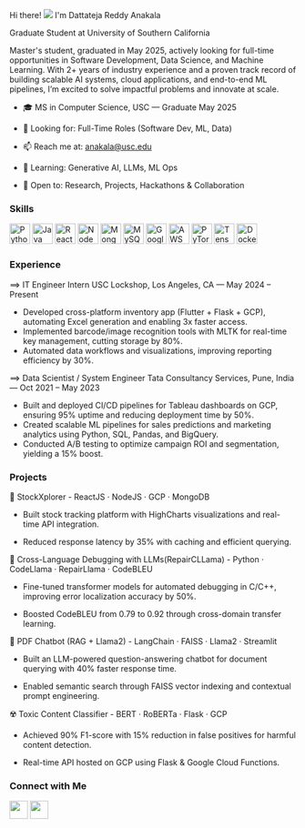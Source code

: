 Hi there! ![](https://user-images.githubusercontent.com/18350557/176309783-0785949b-9127-417c-8b55-ab5a4333674e.gif) I'm Dattateja Reddy Anakala

Graduate Student at University of Southern California

Master's student, graduated in May 2025, actively looking for full-time opportunities in Software Development, Data Science, and Machine Learning. With 2+ years of industry experience and a proven track record of building scalable AI systems, cloud applications, and end-to-end ML pipelines, I’m excited to solve impactful problems and innovate at scale.

* 🎓 MS in Computer Science, USC — Graduate May 2025

* 💼 Looking for: Full-Time Roles (Software Dev, ML, Data)

* 📫 Reach me at: anakala@usc.edu

* 🧠 Learning: Generative AI, LLMs, ML Ops

* 🤝 Open to: Research, Projects, Hackathons & Collaboration

### Skills
<p align="left"> <a href="https://www.python.org/" target="_blank"><img src="https://raw.githubusercontent.com/danielcranney/readme-generator/main/public/icons/skills/python-colored.svg" width="36" height="36" alt="Python" /></a> <a href="https://www.java.com/" target="_blank"><img src="https://raw.githubusercontent.com/danielcranney/readme-generator/main/public/icons/skills/java-colored.svg" width="36" height="36" alt="Java" /></a> <a href="https://reactjs.org/" target="_blank"><img src="https://raw.githubusercontent.com/danielcranney/readme-generator/main/public/icons/skills/react-colored.svg" width="36" height="36" alt="React" /></a> <a href="https://nodejs.org/" target="_blank"><img src="https://raw.githubusercontent.com/danielcranney/readme-generator/main/public/icons/skills/nodejs-colored.svg" width="36" height="36" alt="NodeJS" /></a> <a href="https://www.mongodb.com/" target="_blank"><img src="https://raw.githubusercontent.com/danielcranney/readme-generator/main/public/icons/skills/mongodb-colored.svg" width="36" height="36" alt="MongoDB" /></a> <a href="https://www.mysql.com/" target="_blank"><img src="https://raw.githubusercontent.com/danielcranney/readme-generator/main/public/icons/skills/mysql-colored.svg" width="36" height="36" alt="MySQL" /></a> <a href="https://cloud.google.com/" target="_blank"><img src="https://raw.githubusercontent.com/danielcranney/readme-generator/main/public/icons/skills/googlecloud-colored.svg" width="36" height="36" alt="Google Cloud" /></a> <a href="https://aws.amazon.com/" target="_blank"><img src="https://raw.githubusercontent.com/danielcranney/readme-generator/main/public/icons/skills/aws-colored.svg" width="36" height="36" alt="AWS" /></a> <a href="https://pytorch.org/" target="_blank"><img src="https://raw.githubusercontent.com/danielcranney/readme-generator/main/public/icons/skills/pytorch-colored.svg" width="36" height="36" alt="PyTorch" /></a> <a href="https://www.tensorflow.org/" target="_blank"><img src="https://raw.githubusercontent.com/danielcranney/readme-generator/main/public/icons/skills/tensorflow-colored.svg" width="36" height="36" alt="TensorFlow" /></a> <a href="https://www.docker.com/" target="_blank"><img src="https://raw.githubusercontent.com/danielcranney/readme-generator/main/public/icons/skills/docker-colored.svg" width="36" height="36" alt="Docker" /></a> </p>

### Experience

==> IT Engineer Intern
USC Lockshop, Los Angeles, CA — May 2024 – Present
* Developed cross-platform inventory app (Flutter + Flask + GCP), automating Excel generation and enabling 3x faster access.
* Implemented barcode/image recognition tools with MLTK for real-time key management, cutting storage by 80%.
* Automated data workflows and visualizations, improving reporting efficiency by 30%.

==> Data Scientist / System Engineer
Tata Consultancy Services, Pune, India — Oct 2021 – May 2023
* Built and deployed CI/CD pipelines for Tableau dashboards on GCP, ensuring 95% uptime and reducing deployment time by 50%.
* Created scalable ML pipelines for sales predictions and marketing analytics using Python, SQL, Pandas, and BigQuery.
* Conducted A/B testing to optimize campaign ROI and segmentation, yielding a 15% boost.


### Projects

🔧 StockXplorer - ReactJS · NodeJS · GCP · MongoDB

* Built stock tracking platform with HighCharts visualizations and real-time API integration.

* Reduced response latency by 35% with caching and efficient querying.

🧠 Cross-Language Debugging with LLMs(RepairCLLama) - Python · CodeLlama · RepairLlama · CodeBLEU

* Fine-tuned transformer models for automated debugging in C/C++, improving error localization accuracy by 50%.

* Boosted CodeBLEU from 0.79 to 0.92 through cross-domain transfer learning.

📄 PDF Chatbot (RAG + Llama2) - LangChain · FAISS · Llama2 · Streamlit

* Built an LLM-powered question-answering chatbot for document querying with 40% faster response time.

* Enabled semantic search through FAISS vector indexing and contextual prompt engineering.

☢️ Toxic Content Classifier - BERT · RoBERTa · Flask · GCP

* Achieved 90% F1-score with 15% reduction in false positives for harmful content detection.

* Real-time API hosted on GCP using Flask & Google Cloud Functions.

### Connect with Me
<p align="left"> <a href="https://github.com/dattateja99" target="_blank"><img src="https://raw.githubusercontent.com/danielcranney/readme-generator/main/public/icons/socials/github.svg" width="32" height="32" /></a> <a href="https://linkedin.com/in/dattateja18" target="_blank"><img src="https://raw.githubusercontent.com/danielcranney/readme-generator/main/public/icons/socials/linkedin.svg" width="32" height="32" /></a> </p>
